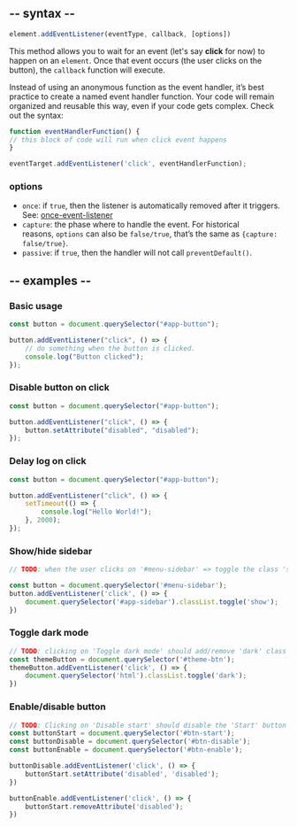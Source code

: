 ## -- syntax --

```js
element.addEventListener(eventType, callback, [options])
```

This method allows you to wait for an event (let's say **click** for now) to happen on an `element`. Once that event occurs (the user clicks on the button), the `callback` function will execute.

Instead of using an anonymous function as the event handler, it’s best practice to create a named event handler function. Your code will remain organized and reusable this way, even if your code gets complex. Check out the syntax:

```js
function eventHandlerFunction() {
// this block of code will run when click event happens
}

eventTarget.addEventListener('click', eventHandlerFunction);
```

### options
- `once`: if `true`, then the listener is automatically removed after it triggers. See: [once-event-listener](once-event-listener)
- `capture`: the phase where to handle the event. For historical reasons, `options` can also be `false/true`, that’s the same as `{capture: false/true}`.
- `passive`: if `true`, then the handler will not call `preventDefault()`.

## -- examples --

### Basic usage
```javascript
const button = document.querySelector("#app-button");

button.addEventListener("click", () => {
    // do something when the button is clicked.
    console.log("Button clicked");
});
```

### Disable button on click
```javascript
const button = document.querySelector("#app-button");

button.addEventListener("click", () => {
    button.setAttribute("disabled", "disabled");
});
```

### Delay log on click
```javascript
const button = document.querySelector("#app-button");

button.addEventListener("click", () => {
    setTimeout(() => {
        console.log("Hello World!");
    }, 2000);
});
```

### Show/hide sidebar
```js
// TODO: when the user clicks on '#menu-sidebar' => toggle the class 'show' on '#app-sidebar'

const button = document.querySelector('#menu-sidebar');
button.addEventListener('click', () => {
    document.querySelector('#app-sidebar').classList.toggle('show');
})
```

### Toggle dark mode
```js
// TODO: clicking on 'Toggle dark mode' should add/remove 'dark' class on <html>
const themeButton = document.querySelector('#theme-btn');
themeButton.addEventListener('click', () => {
    document.querySelector('html').classList.toggle('dark');
})
```

### Enable/disable button

```js
// TODO: Clicking on 'Disable start' should disable the 'Start' button and clicking on 'Enable start' should enable the 'Start' button.
const buttonStart = document.querySelector('#btn-start');
const buttonDisable = document.querySelector('#btn-disable');
const buttonEnable = document.querySelector('#btn-enable');

buttonDisable.addEventListener('click', () => {
    buttonStart.setAttribute('disabled', 'disabled');
})

buttonEnable.addEventListener('click', () => {
    buttonStart.removeAttribute('disabled');
})
```